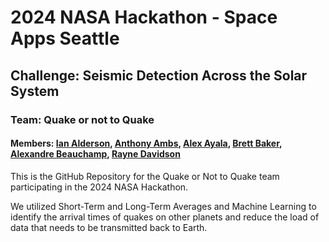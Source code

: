 # 2024 NASA Hackathon - Space Apps Seattle

## Challenge: Seismic Detection Across the Solar System
### Team: Quake or not to Quake
#### Members: [Ian Alderson](https://github.com/CodingWithIanAlderson), [Anthony Ambs](https://github.com/AnthonyAmbs), [Alex Ayala](https://github.com/alexayalamcs), [Brett Baker](https://github.com/nbgardener), [Alexandre Beauchamp](https://github.com/princemallow), [Rayne Davidson](https://github.com/raynedavidson)

This is the GitHub Repository for the Quake or Not to Quake team participating in the 2024 NASA Hackathon.

We utilized Short-Term and Long-Term Averages and Machine Learning to identify the arrival times of quakes on other planets and reduce the load of data that needs to be transmitted back to Earth.
